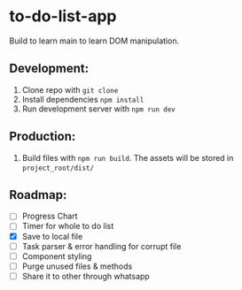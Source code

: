 # to-do-list-app

Build to learn main to learn DOM manipulation.

## Development:

1. Clone repo with `git clone`
2. Install dependencies `npm install`
3. Run development server with `npm run dev`

## Production:

1. Build files with `npm run build`. The assets will be stored in `project_root/dist/`

## Roadmap:

- [ ] Progress Chart
- [ ] Timer for whole to do list
- [x] Save to local file
- [ ] Task parser & error handling for corrupt file
- [ ] Component styling
- [ ] Purge unused files & methods
- [ ] Share it to other through whatsapp
